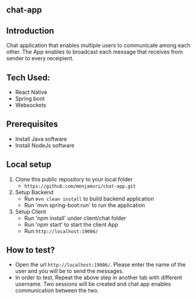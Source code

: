 ## chat-app

## Introduction
Chat application that enables multiple users to communicate among each other. The App enables to broadcast each message that receives from sender to every receipient.

## Tech Used:
* React Native
* Spring boot
* Websockets

## Prerequisites
   * Install Java software 
   * Install NodeJs software

## Local setup

1. Clone this public repository to your local folder
   * `https://github.com/menjamuri/chat-app.git`
2. Setup Backend
   * Run `mvn clean install` to build backend application
   * Run 'mvn spring-boot:run' to run the application
3. Setup Client
   * Run 'npm install' under client/chat folder
   * Run 'npm start' to start the client App
   * Run `http://localhost:19006/`

## How to test?

* Open the url `http://localhost:19006/`. Please enter the name of the user and you will be to send the messages. 
* In order to test, Repeat the above step in another tab with different username. Two sessions will be created and chat app enables communication between the two.